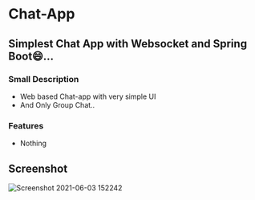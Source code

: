 # Chat-App
## Simplest Chat App with Websocket and Spring Boot😄...
### Small Description
* Web based Chat-app with very simple UI
* And Only Group Chat..

### Features
* Nothing

## Screenshot
![Screenshot 2021-06-03 152242](https://user-images.githubusercontent.com/78524377/120630987-fd570d80-c484-11eb-8f9d-c6b873916551.png)
